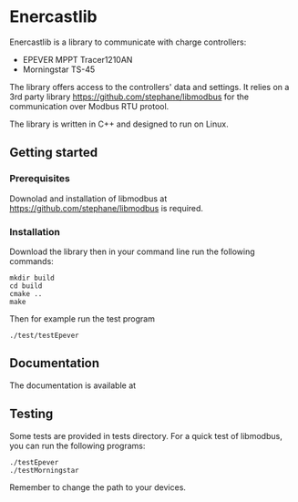 # Enercastlib
Enercastlib is a library to communicate with charge controllers:
- EPEVER MPPT Tracer1210AN
- Morningstar TS-45

The library offers access to the controllers' data and settings. 
It relies on a 3rd party library https://github.com/stephane/libmodbus for the communication over Modbus RTU protool.

The library is written in C++ and designed to run on Linux.

## Getting started 
### Prerequisites
Downolad and installation of libmodbus at  https://github.com/stephane/libmodbus is required.
### Installation
Download the library then in your command line run the following commands:
```
mkdir build
cd build
cmake ..
make
```
Then for example run the test program
```
./test/testEpever
```

## Documentation
The documentation is available at

## Testing
Some tests are provided in tests directory. 
For a quick test of libmodbus, you can run the following programs:
```
./testEpever
./testMorningstar
```
Remember to change the path to your devices.

